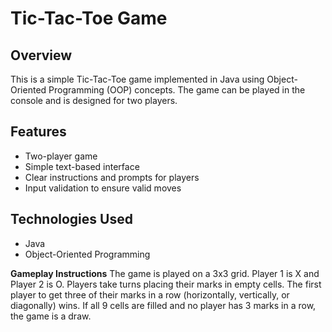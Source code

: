 # Tic-Tac-Toe Game

## Overview

This is a simple Tic-Tac-Toe game implemented in Java using Object-Oriented Programming (OOP) concepts. The game can be played in the console and is designed for two players.

## Features

- Two-player game
- Simple text-based interface
- Clear instructions and prompts for players
- Input validation to ensure valid moves

## Technologies Used

- Java
- Object-Oriented Programming



**Gameplay Instructions**
The game is played on a 3x3 grid.
Player 1 is X and Player 2 is O.
Players take turns placing their marks in empty cells.
The first player to get three of their marks in a row (horizontally, vertically, or diagonally) wins.
If all 9 cells are filled and no player has 3 marks in a row, the game is a draw.
